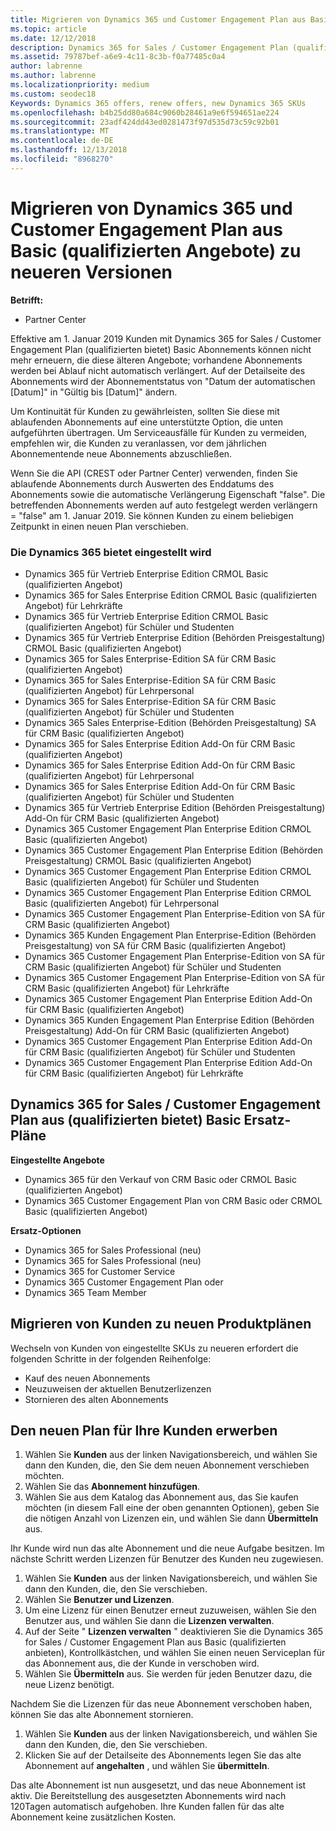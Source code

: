 ```yaml
---
title: Migrieren von Dynamics 365 und Customer Engagement Plan aus Basic (qualifizierten Angebote) zu neueren Versionen | Partner Center
ms.topic: article
ms.date: 12/12/2018
description: Dynamics 365 for Sales / Customer Engagement Plan (qualifizierten bietet) Basic Abonnements können nicht mehr verlängert werden.
ms.assetid: 79787bef-a6e9-4c11-8c3b-f0a77485c0a4
author: labrenne
ms.author: labrenne
ms.localizationpriority: medium
ms.custom: seodec18
Keywords: Dynamics 365 offers, renew offers, new Dynamics 365 SKUs
ms.openlocfilehash: b4b25dd80a684c9060b28461a9e6f594651ae224
ms.sourcegitcommit: 23adf424dd43ed0281473f97d535d73c59c92b01
ms.translationtype: MT
ms.contentlocale: de-DE
ms.lasthandoff: 12/13/2018
ms.locfileid: "8968270"
---
```

# <a name="migrate-dynamics-365-and-customer-engagement-plan-from-basic-qualified-offers-to-newer-versions"></a>Migrieren von Dynamics 365 und Customer Engagement Plan aus Basic (qualifizierten Angebote) zu neueren Versionen

**Betrifft:**

-  Partner Center

Effektive am 1. Januar 2019 Kunden mit Dynamics 365 for Sales / Customer Engagement Plan (qualifizierten bietet) Basic Abonnements können nicht mehr erneuern, die diese älteren Angebote; vorhandene Abonnements werden bei Ablauf nicht automatisch verlängert. Auf der Detailseite des Abonnements wird der Abonnementstatus von "Datum der automatischen [Datum]" in "Gültig bis [Datum]" ändern. 


Um Kontinuität für Kunden zu gewährleisten, sollten Sie diese mit ablaufenden Abonnements auf eine unterstützte Option, die unten aufgeführten übertragen. Um Serviceausfälle für Kunden zu vermeiden, empfehlen wir, die Kunden zu veranlassen, vor dem jährlichen Abonnementende neue Abonnements abzuschließen.

Wenn Sie die API (CREST oder Partner Center) verwenden, finden Sie ablaufende Abonnements durch Auswerten des Enddatums des Abonnements sowie die automatische Verlängerung Eigenschaft "false". Die betreffenden Abonnements werden auf auto festgelegt werden verlängern = "false" am 1. Januar 2019. Sie können Kunden zu einem beliebigen Zeitpunkt in einen neuen Plan verschieben. 

### <a name="the-dynamics-365-offers-being-retired"></a>Die Dynamics 365 bietet eingestellt wird

- Dynamics 365 für Vertrieb Enterprise Edition CRMOL Basic (qualifizierten Angebot)
- Dynamics 365 for Sales Enterprise Edition CRMOL Basic (qualifizierten Angebot) für Lehrkräfte
- Dynamics 365 für Vertrieb Enterprise Edition CRMOL Basic (qualifizierten Angebot) für Schüler und Studenten
- Dynamics 365 für Vertrieb Enterprise Edition (Behörden Preisgestaltung) CRMOL Basic (qualifizierten Angebot)
- Dynamics 365 for Sales Enterprise-Edition SA für CRM Basic (qualifizierten Angebot)
- Dynamics 365 for Sales Enterprise-Edition SA für CRM Basic (qualifizierten Angebot) für Lehrpersonal
- Dynamics 365 for Sales Enterprise-Edition SA für CRM Basic (qualifizierten Angebot) für Schüler und Studenten
- Dynamics 365 Sales Enterprise-Edition (Behörden Preisgestaltung) SA für CRM Basic (qualifizierten Angebot)
- Dynamics 365 for Sales Enterprise Edition Add-On für CRM Basic (qualifizierten Angebot)
- Dynamics 365 for Sales Enterprise Edition Add-On für CRM Basic (qualifizierten Angebot) für Lehrpersonal
- Dynamics 365 for Sales Enterprise Edition Add-On für CRM Basic (qualifizierten Angebot) für Schüler und Studenten
- Dynamics 365 für Vertrieb Enterprise Edition (Behörden Preisgestaltung) Add-On für CRM Basic (qualifizierten Angebot)
- Dynamics 365 Customer Engagement Plan Enterprise Edition CRMOL Basic (qualifizierten Angebot)
- Dynamics 365 Customer Engagement Plan Enterprise Edition (Behörden Preisgestaltung) CRMOL Basic (qualifizierten Angebot)
- Dynamics 365 Customer Engagement Plan Enterprise Edition CRMOL Basic (qualifizierten Angebot) für Schüler und Studenten
- Dynamics 365 Customer Engagement Plan Enterprise Edition CRMOL Basic (qualifizierten Angebot) für Lehrpersonal
- Dynamics 365 Customer Engagement Plan Enterprise-Edition von SA für CRM Basic (qualifizierten Angebot)
- Dynamics 365 Kunden Engagement Plan Enterprise-Edition (Behörden Preisgestaltung) von SA für CRM Basic (qualifizierten Angebot)
- Dynamics 365 Customer Engagement Plan Enterprise-Edition von SA für CRM Basic (qualifizierten Angebot) für Schüler und Studenten
- Dynamics 365 Customer Engagement Plan Enterprise-Edition von SA für CRM Basic (qualifizierten Angebot) für Lehrkräfte
- Dynamics 365 Customer Engagement Plan Enterprise Edition Add-On für CRM Basic (qualifizierten Angebot)
- Dynamics 365 Kunden Engagement Plan Enterprise Edition (Behörden Preisgestaltung) Add-On für CRM Basic (qualifizierten Angebot)
- Dynamics 365 Customer Engagement Plan Enterprise Edition Add-On für CRM Basic (qualifizierten Angebot) für Schüler und Studenten
- Dynamics 365 Customer Engagement Plan Enterprise Edition Add-On für CRM Basic (qualifizierten Angebot) für Lehrkräfte



## <a name="dynamics-365-for-sales-customer-engagement-plan-from-basic-qualified-offers-replacement-plans"></a>Dynamics 365 for Sales / Customer Engagement Plan aus (qualifizierten bietet) Basic Ersatz-Pläne

**Eingestellte Angebote**   

- Dynamics 365 für den Verkauf von CRM Basic oder CRMOL Basic (qualifizierten Angebot)
- Dynamics 365 Customer Engagement Plan von CRM Basic oder CRMOL Basic (qualifizierten Angebot)

**Ersatz-Optionen**
- Dynamics 365 for Sales Professional (neu)
- Dynamics 365 for Sales Professional (neu)
- Dynamics 365 for Customer Service
- Dynamics 365 Customer Engagement Plan oder
- Dynamics 365 Team Member



## <a name="transition-customers-to-new-product-plans"></a>Migrieren von Kunden zu neuen Produktplänen

Wechseln von Kunden von eingestellte SKUs zu neueren erfordert die folgenden Schritte in der folgenden Reihenfolge:

- Kauf des neuen Abonnements
- Neuzuweisen der aktuellen Benutzerlizenzen
- Stornieren des alten Abonnements

## <a name="purchase-the-new-plan-for-your-customer"></a>Den neuen Plan für Ihre Kunden erwerben

1. Wählen Sie **Kunden** aus der linken Navigationsbereich, und wählen Sie dann den Kunden, die, den Sie dem neuen Abonnement verschieben möchten.
2. Wählen Sie das **Abonnement hinzufügen**.
3. Wählen Sie aus dem Katalog das Abonnement aus, das Sie kaufen möchten (in diesem Fall eine der oben genannten Optionen), geben Sie die nötigen Anzahl von Lizenzen ein, und wählen Sie dann **Übermitteln** aus. 

Ihr Kunde wird nun das alte Abonnement und die neue Aufgabe besitzen. Im nächste Schritt werden Lizenzen für Benutzer des Kunden neu zugewiesen.

1. Wählen Sie **Kunden** aus der linken Navigationsbereich, und wählen Sie dann den Kunden, die, den Sie verschieben.
2. Wählen Sie **Benutzer und Lizenzen**.
3. Um eine Lizenz für einen Benutzer erneut zuzuweisen, wählen Sie den Benutzer aus, und wählen Sie dann die **Lizenzen verwalten**. 
4. Auf der Seite " **Lizenzen verwalten** " deaktivieren Sie die Dynamics 365 for Sales / Customer Engagement Plan aus Basic (qualifizierten anbieten), Kontrollkästchen, und wählen Sie einen neuen Serviceplan für das Abonnement aus, die der Kunde in verschoben wird. 
5. Wählen Sie **Übermitteln** aus. Sie werden für jeden Benutzer dazu, die neue Lizenz benötigt. 

Nachdem Sie die Lizenzen für das neue Abonnement verschoben haben, können Sie das alte Abonnement stornieren. 

1. Wählen Sie **Kunden** aus der linken Navigationsbereich, und wählen Sie dann den Kunden, die, den Sie verschieben.
2. Klicken Sie auf der Detailseite des Abonnements legen Sie das alte Abonnement auf **angehalten** , und wählen Sie **übermitteln**.

Das alte Abonnement ist nun ausgesetzt, und das neue Abonnement ist aktiv. Die Bereitstellung des ausgesetzten Abonnements wird nach 120Tagen automatisch aufgehoben. Ihre Kunden fallen für das alte Abonnement keine zusätzlichen Kosten.
 

 



